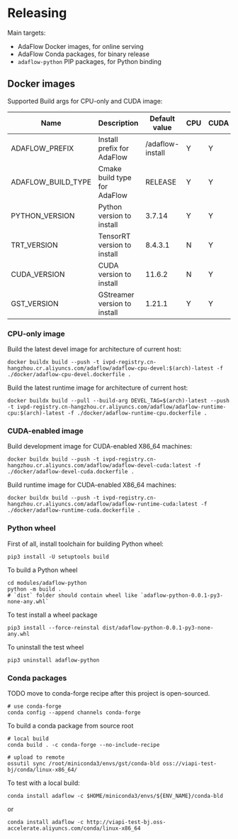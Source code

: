 # Releasing

Main targets:

* AdaFlow Docker images, for online serving
* AdaFlow Conda packages, for binary release
* `adaflow-python` PIP packages, for Python binding

## Docker images

Supported Build args for CPU-only and CUDA image:

| Name               | Description                  | Default value    | CPU | CUDA |
|--------------------|------------------------------|------------------|-----|------|
| ADAFLOW_PREFIX     | Install prefix for AdaFlow   | /adaflow-install | Y   | Y    |
| ADAFLOW_BUILD_TYPE | Cmake build type for AdaFlow | RELEASE          | Y   | Y    |
| PYTHON_VERSION     | Python version to install    | 3.7.14           | Y   | Y    |
| TRT_VERSION        | TensorRT version to install  | 8.4.3.1          | N   | Y    |
| CUDA_VERSION       | CUDA version to install      | 11.6.2           | N   | Y    |
| GST_VERSION        | GStreamer version to install | 1.21.1           | Y   | Y    |


### CPU-only image

Build the latest devel image for architecture of current host: 

```shell
docker buildx build --push -t ivpd-registry.cn-hangzhou.cr.aliyuncs.com/adaflow/adaflow-cpu-devel:$(arch)-latest -f ./docker/adaflow-cpu-devel.dockerfile .
```

Build the latest runtime image for architecture of current host:

```shell
docker buildx build --pull --build-arg DEVEL_TAG=$(arch)-latest --push -t ivpd-registry.cn-hangzhou.cr.aliyuncs.com/adaflow/adaflow-runtime-cpu:$(arch)-latest -f ./docker/adaflow-runtime-cpu.dockerfile .
```


### CUDA-enabled image

Build development image for CUDA-enabled X86_64 machines:

```shell
docker buildx build --push -t ivpd-registry.cn-hangzhou.cr.aliyuncs.com/adaflow/adaflow-devel-cuda:latest -f ./docker/adaflow-devel-cuda.dockerfile .
```

Build runtime image for CUDA-enabled X86_64 machines:

```shell
docker buildx build --push -t ivpd-registry.cn-hangzhou.cr.aliyuncs.com/adaflow/adaflow-runtime-cuda:latest -f ./docker/adaflow-runtime-cuda.dockerfile .
```


### Python wheel

First of all, install toolchain for building Python wheel:

```shell
pip3 install -U setuptools build
```

To build a Python wheel

```shell
cd modules/adaflow-python
python -m build .
# `dist` folder should contain wheel like `adaflow-python-0.0.1-py3-none-any.whl`
```

To test install a wheel package

```shell
pip3 install --force-reinstal dist/adaflow-python-0.0.1-py3-none-any.whl
```

To uninstall the test wheel

```shell
pip3 uninstall adaflow-python
```

### Conda packages

TODO move to conda-forge recipe after this project is open-sourced. 

```shell
# use conda-forge
conda config --append channels conda-forge
```

To build a conda package from source root

```shell
# local build
conda build . -c conda-forge --no-include-recipe

# upload to remote
ossutil sync /root/miniconda3/envs/gst/conda-bld oss://viapi-test-bj/conda/linux-x86_64/
```

To test with a local build:

```shell
conda install adaflow -c $HOME/miniconda3/envs/${ENV_NAME}/conda-bld
```

or

```shell
conda install adaflow -c http://viapi-test-bj.oss-accelerate.aliyuncs.com/conda/linux-x86_64
```
